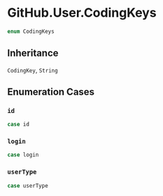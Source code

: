 # GitHub.User.CodingKeys

``` swift
enum CodingKeys
```

## Inheritance

`CodingKey`, `String`

## Enumeration Cases

### `id`

``` swift
case id
```

### `login`

``` swift
case login
```

### `userType`

``` swift
case userType
```
